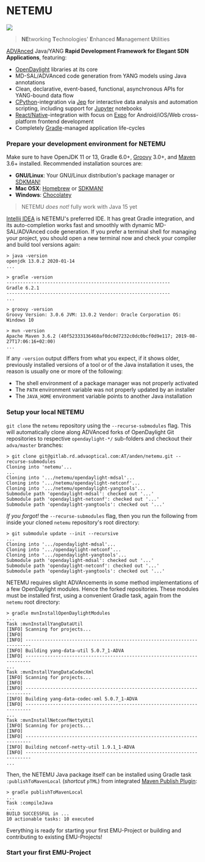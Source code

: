 NETEMU
======

![](https://www.adva.com/-/media/adva-main-site/logo)
> **NE**tworking **T**echnologies' **E**nhanced **M**anagement **U**tilities

[ADVAnced](https://adva.com) Java/YANG **Rapid Development Framework for Elegant SDN Applications**, featuring:

  * [OpenDaylight](https://www.opendaylight.org) libraries at its core
  * MD-SAL/ADVAnced code generation from YANG models using Java annotations
  * Clean, declarative, event-based, functional, asynchronous APIs for YANG-bound data flow
  * [CPython](https://www.python.org)-integration via [Jep](https://pypi.org/project/jep) for interactive data analysis and automation scripting, including support for [Jupyter](https://jupyter.org) notebooks
  * [React/Native](https://reactnative.dev)-integration with focus on [Expo](https://expo.io) for Android/iOS/Web cross-platform frontend development
  * Completely [Gradle](https://gradle.org)-managed application life-cycles

### Prepare your development environment for NETEMU

Make sure to have OpenJDK 11 or 13, Gradle 6.0+, [Groovy](https://groovy-lang.org) 3.0+, and [Maven](https://maven.apache.org) 3.6+ installed. Recommended installation sources are:

  * **GNU/Linux**: Your GNU/Linux distribution's package manager or [SDKMAN!](https://sdkman.io)
  * **Mac OSX**: [Homebrew](https://brew.sh) or [SDKMAN!](https://sdkman.io)
  * **Windows**: [Chocolatey](https://chocolatey.org)

> NETEMU _does not!_ fully work with Java 15 yet

[Intellij IDEA](https://www.jetbrains.com/idea) is NETEMU's preferred IDE. It has great Gradle integration, and its auto-completion works fast and smoothly with dynamic MD-SAL/ADVAnced code generation. If you prefer a terminal shell for managing your project, you should open a new terminal now and check your compiler and build tool versions again:

```shell
> java -version
openjdk 13.0.2 2020-01-14
...
```

```shell
> gradle -version
------------------------------------------------------------
Gradle 6.2.1
------------------------------------------------------------
...
```

```shell
> groovy -version
Groovy Version: 3.0.6 JVM: 13.0.2 Vendor: Oracle Corporation OS: Windows 10
```

```shell
> mvn -version
Apache Maven 3.6.2 (40f52333136460af0dc0d7232c0dc0bcf0d9e117; 2019-08-27T17:06:16+02:00)
...
```

If any `-version` output differs from what you expect, if it shows older, previously installed versions of a tool or of the Java installation it uses, the reason is usually one or more of the following:

  * The shell environment of a package manager was not properly activated
  * The `PATH` environment variable was not properly updated by an installer
  * The `JAVA_HOME` environment variable points to another Java installation

### Setup your local NETEMU

`git clone` the `netemu` repository using the `--recurse-submodules` flag. This will automatically clone along ADVAnced forks of OpenDaylight Git repositories to respective `opendaylight-*/` sub-folders and checkout their `adva/master` branches:

```shell
> git clone git@gitlab.rd.advaoptical.com:AT/anden/netemu.git --recurse-submodules
Cloning into 'netemu'...
...
Cloning into '.../netemu/opendaylight-mdsal'...
Cloning into '.../netemu/opendaylight-netconf'...
Cloning into '.../netemu/opendaylight-yangtools'...
Submodule path 'opendaylight-mdsal': checked out '...'
Submodule path 'opendaylight-netconf': checked out '...'
Submodule path 'opendaylight-yangtools': checked out '...'
```

_If you forgot!_ the `--recurse-submodules` flag, then you run the following from inside your cloned `netemu` repository's root directory:

```shell
> git submodule update --init --recursive
...
Cloning into '.../opendaylight-mdsal'...
Cloning into '.../opendaylight-netconf'...
Cloning into '.../opendaylight-yangtools'...
Submodule path 'opendaylight-mdsal': checked out '...'
Submodule path 'opendaylight-netconf': checked out '...'
Submodule path 'opendaylight-yangtools': checked out '...'
```

NETEMU requires slight ADVAncements in some method implementations of a few OpenDaylight modules. Hence the forked repositories. These modules must be installed first, using a convenient Gradle task, again from the `netemu` root directory:

```shell
> gradle mvnInstallOpenDaylightModules
...
Task :mvnInstallYangDataUtil
[INFO] Scanning for projects...
[INFO]
[INFO] ------------------------------------------------------------------------
[INFO] Building yang-data-util 5.0.7_1-ADVA
[INFO] ------------------------------------------------------------------------
...
Task :mvnInstallYangDataCodecXml
[INFO] Scanning for projects...
[INFO]
[INFO] ------------------------------------------------------------------------
[INFO] Building yang-data-codec-xml 5.0.7_1-ADVA
[INFO] ------------------------------------------------------------------------
...
Task :mvnInstallNetconfNettyUtil
[INFO] Scanning for projects...
[INFO]
[INFO] ------------------------------------------------------------------------
[INFO] Building netconf-netty-util 1.9.1_1-ADVA
[INFO] ------------------------------------------------------------------------
...
```

Then, the NETEMU Java package itself can be installed using Gradle task `:publishToMavenLocal` (_shortcut_ `pTML`) from integrated [Maven Publish Plugin](https://docs.gradle.org/current/userguide/publishing_maven.html):

```shell
> gradle publishToMavenLocal
...
Task :compileJava
...
BUILD SUCCESSFUL in ...
10 actionable tasks: 10 executed
```

Everything is ready for starting your first EMU-Project or building and contributing to existing EMU-Projects!

### Start your first EMU-Project
